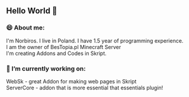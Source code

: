 ## Hello World 👋

### 😄 About me:
I'm Norbiros. I live in Poland. I have 1.5 year of programming experience. <br>
I am the owner of BesTopia.pl Minecraft Server<br>
I'm creating Addons and Codes in Skript.

### 🔭 I’m currently working on:
WebSk - great Addon for making web pages in Skript<br>
ServerCore - addon that is more essential that essentials plugin!
